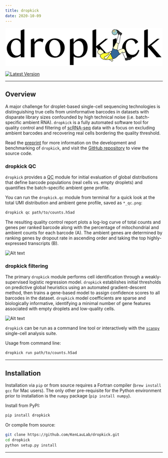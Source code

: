 ```yaml
---
title: dropkick
date: 2020-10-09
---
```


![Alt text](../assets/images/dropkick/dropkick_logo.png)

[![Latest Version][pypi-image]][pypi-url]

---

## Overview

A major challenge for droplet-based single-cell sequencing technologies is distinguishing true cells from uninformative barcodes in datasets with disparate library sizes confounded by high technical noise (i.e. batch-specific ambient RNA). `dropkick` is a fully automated software tool for quality control and filtering of <acronym title="single-cell RNA sequencing">scRNA-seq</acronym> data with a focus on excluding ambient barcodes and recovering real cells bordering the quality threshold.

Read the [preprint](https://doi.org/10.1101/2020.10.08.332288) for more information on the development and benchmarking of `dropkick`, and visit the [GitHub repository](https://github.com/KenLauLab/dropkick) to view the source code.

### dropkick QC

`dropkick` provides a <acronym title="quality control">QC</acronym> module for initial evaluation of global distributions that define barcode populations (real cells vs. empty droplets) and quantifies the batch-specific ambient gene profile.

You can run the `dropkick.qc` module from terminal for a quick look at the total UMI distribution and ambient gene profile, saved as `*_qc.png`:

```bash
dropkick qc path/to/counts.h5ad
```

The resulting quality control report plots a log-log curve of total counts and genes per ranked barcode along with the percentage of mitochondrial and ambient counts for each barcode (A). The ambient genes are determined by ranking genes by dropout rate in ascending order and taking the top highly-expressed transcripts (B).

![Alt text](../assets/images/dropkick/Heiser_Fig1.tiff)

### dropkick filtering

The primary `dropkick` module performs cell identification through a weakly-supervised logistic regression model. `dropkick` establishes initial thresholds on predictive global heuristics using an automated gradient-descent method, then trains a gene-based model to assign confidence scores to all barcodes in the dataset. `dropkick` model coefficients are sparse and biologically informative, identifying a minimal number of gene features associated with empty droplets and low-quality cells.

![Alt text](../assets/images/dropkick/Heiser_Fig2.tiff)

`dropkick` can be run as a command line tool or interactively with the [`scanpy`](https://icb-scanpy.readthedocs-hosted.com/en/stable/) single-cell analysis suite.

Usage from command line:

```bash
dropkick run path/to/counts.h5ad
```

---

## Installation

Installation via `pip` or from source requires a Fortran compiler (`brew install gcc` for Mac users). The only other pre-requisite for the Python environment prior to installation is the `numpy` package (`pip install numpy`).

Install from PyPI:

```bash
pip install dropkick
```

Or compile from source:

```bash
git clone https://github.com/KenLauLab/dropkick.git
cd dropkick
python setup.py install
```

---

[pypi-image]: https://img.shields.io/pypi/v/dropkick
[pypi-url]: https://pypi.python.org/pypi/dropkick/
